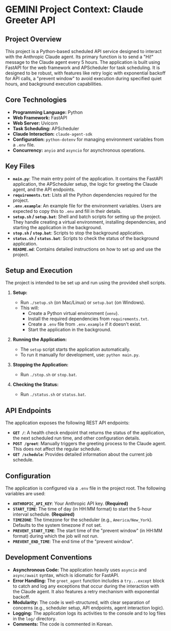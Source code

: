 # GEMINI Project Context: Claude Greeter API

## Project Overview

This project is a Python-based scheduled API service designed to interact with the Anthropic Claude agent. Its primary function is to send a "Hi!" message to the Claude agent every 5 hours. The application is built using FastAPI for the web framework and APScheduler for task scheduling. It is designed to be robust, with features like retry logic with exponential backoff for API calls, a "prevent window" to avoid execution during specified quiet hours, and background execution capabilities.

## Core Technologies

*   **Programming Language:** Python
*   **Web Framework:** FastAPI
*   **Web Server:** Uvicorn
*   **Task Scheduling:** APScheduler
*   **Claude Interaction:** `claude-agent-sdk`
*   **Configuration:** `python-dotenv` for managing environment variables from a `.env` file.
*   **Concurrency:** `anyio` and `asyncio` for asynchronous operations.

## Key Files

*   **`main.py`**: The main entry point of the application. It contains the FastAPI application, the APScheduler setup, the logic for greeting the Claude agent, and the API endpoints.
*   **`requirements.txt`**: Lists all the Python dependencies required for the project.
*   **`.env.example`**: An example file for the environment variables. Users are expected to copy this to `.env` and fill in their details.
*   **`setup.sh` / `setup.bat`**: Shell and batch scripts for setting up the project. They handle creating a virtual environment, installing dependencies, and starting the application in the background.
*   **`stop.sh` / `stop.bat`**: Scripts to stop the background application.
*   **`status.sh` / `status.bat`**: Scripts to check the status of the background application.
*   **`README.md`**: Contains detailed instructions on how to set up and use the project.

## Setup and Execution

The project is intended to be set up and run using the provided shell scripts.

1.  **Setup:**
    *   Run `./setup.sh` (on Mac/Linux) or `setup.bat` (on Windows).
    *   This will:
        *   Create a Python virtual environment (`venv`).
        *   Install the required dependencies from `requirements.txt`.
        *   Create a `.env` file from `.env.example` if it doesn't exist.
        *   Start the application in the background.

2.  **Running the Application:**
    *   The `setup` script starts the application automatically.
    *   To run it manually for development, use: `python main.py`.

3.  **Stopping the Application:**
    *   Run `./stop.sh` or `stop.bat`.

4.  **Checking the Status:**
    *   Run `./status.sh` or `status.bat`.

## API Endpoints

The application exposes the following REST API endpoints:

*   **`GET /`**: A health check endpoint that returns the status of the application, the next scheduled run time, and other configuration details.
*   **`POST /greet`**: Manually triggers the greeting process to the Claude agent. This does not affect the regular schedule.
*   **`GET /schedule`**: Provides detailed information about the current job schedule.

## Configuration

The application is configured via a `.env` file in the project root. The following variables are used:

*   **`ANTHROPIC_API_KEY`**: Your Anthropic API key. **(Required)**
*   **`START_TIME`**: The time of day (in HH:MM format) to start the 5-hour interval schedule. **(Required)**
*   **`TIMEZONE`**: The timezone for the scheduler (e.g., `America/New_York`). Defaults to the system timezone if not set.
*   **`PREVENT_START_TIME`**: The start time of the "prevent window" (in HH:MM format) during which the job will not run.
*   **`PREVENT_END_TIME`**: The end time of the "prevent window".

## Development Conventions

*   **Asynchronous Code:** The application heavily uses `asyncio` and `async/await` syntax, which is idiomatic for FastAPI.
*   **Error Handling:** The `greet_agent` function includes a `try...except` block to catch and log any exceptions that occur during the interaction with the Claude agent. It also features a retry mechanism with exponential backoff.
*   **Modularity:** The code is well-structured, with clear separation of concerns (e.g., scheduler setup, API endpoints, agent interaction logic).
*   **Logging:** The application logs its activities to the console and to log files in the `log/` directory.
*   **Comments:** The code is commented in Korean.
